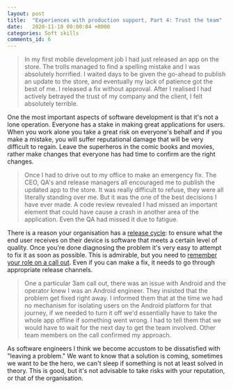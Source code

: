 ```yaml
---
layout: post
title:  "Experiences with production support, Part 4: Trust the team"
date:   2020-11-10 00:00:04 +0000
categories: Soft skills
comments_id: 6
---
```

> In my first mobile development job I had just released an app on the store. The trolls managed to find a spelling mistake and I was absolutely horrified. I waited days to be given the go-ahead to publish an update to the store, and eventually my lack of patience got the best of me. I released a fix without approval. After I realised I had actively betrayed the trust of my company and the client, I felt absolutely terrible.

One the most important aspects of software development is that it's not a lone operation. Everyone has a stake in making great applications for users. When you work alone you take a great risk on everyone's behalf and if you make a mistake, you will suffer reputational damage that will be very difficult to regain. Leave the superheros in the comic books and movies, rather make changes that everyone has had time to confirm are the right changes.

 > Once I had to drive out to my office to make an emergency fix. The CEO, QA's and release managers all encouraged me to publish the updated app to the store. It was really difficult to refuse, they were all literally standing over me. But it was the one of the best decisions I have ever made. A code review revealed I had missed an important element that could have cause a crash in another area of the application. Even the QA had missed it due to fatigue.

There is a reason your organisation has a [release cycle][RELEASECYCLE]: to ensure what the end user receives on their device is software that meets a certain level of quality. Once you're done diagnosing the problem it's very easy to attempt to fix it as soon as possible. This is admirable, but you need to [remember your role on a call out][PART1]. Even if you can make a fix, it needs to go through appropriate release channels.

 > One a particular 3am call out, there was an issue with Android and the operator knew I was an Android engineer. They insisted that the problem get fixed right away. I informed them that at the time we had no mechanism for isolating users on the Android platform for that journey, if we needed to turn it off we'd essentially have to take the whole app offline if something went wrong. I had to tell them that we would have to wait for the next day to get the team involved. Other team members on the call confirmed my approach.

As software engineers I think we become accustom to be dissatisfied with "leaving a problem." We want to know that a solution is coming, sometimes we want to be the hero, we can't sleep if something is not at least solved in theory. This is good, but it's not advisable to take risks with your reputation, or that of the organisation.

[PART1]: https://qbalsdon.github.io/soft/skills/2020/11/06/prod-support-part-1.html
[RELEASECYCLE]: https://en.wikipedia.org/wiki/Software_release_life_cycle#:~:text=A%20software%20release%20life%20cycle,still%20present%20in%20the%20software.
